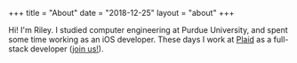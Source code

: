 +++
title = "About"
date = "2018-12-25"
layout = "about"
+++

Hi! I'm Riley. I studied computer engineering at Purdue University, and spent
some time working as an iOS developer. These days I work at
[Plaid](https://plaid.com) as a full-stack developer ([join
us!](https://plaid.com/careers/)).
